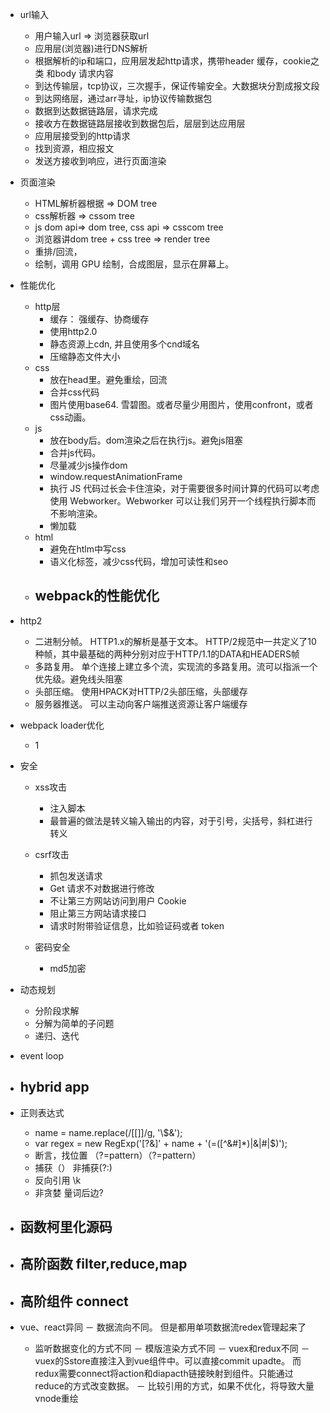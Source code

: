 - url输入
    - 用户输入url => 浏览器获取url
    - 应用层(浏览器)进行DNS解析
    - 根据解析的ip和端口，应用层发起http请求，携带header 缓存，cookie之类 和body 请求内容
    - 到达传输层，tcp协议，三次握手，保证传输安全。大数据块分割成报文段
    - 到达网络层，通过arr寻址，ip协议传输数据包
    - 数据到达数据链路层，请求完成
    - 接收方在数据链路层接收到数据包后，层层到达应用层
    - 应用层接受到的http请求
    - 找到资源，相应报文
    - 发送方接收到响应，进行页面渲染
- 页面渲染
    - HTML解析器根据 => DOM tree
    - css解析器 => cssom tree
    - js dom api=> dom tree, css  api => csscom tree
    - 浏览器讲dom tree + css tree => render tree
    - 重排/回流，
    - 绘制，调用 GPU 绘制，合成图层，显示在屏幕上。
- 性能优化
    - http层
        - 缓存： 强缓存、协商缓存
        - 使用http2.0
        - 静态资源上cdn, 并且使用多个cnd域名
        - 压缩静态文件大小
    - css
        - 放在head里。避免重绘，回流
        - 合并css代码
        - 图片使用base64. 雪碧图。或者尽量少用图片，使用confront，或者css动画。
    - js
        - 放在body后。dom渲染之后在执行js。避免js阻塞
        - 合并js代码。
        - 尽量减少js操作dom
        - window.requestAnimationFrame
        - 执行 JS 代码过长会卡住渲染，对于需要很多时间计算的代码可以考虑使用 Webworker。Webworker 可以让我们另开一个线程执行脚本而不影响渲染。
        - 懒加载
    - html
        - 避免在htlm中写css
        - 语义化标签，减少css代码，增加可读性和seo
    - webpack的性能优化
        -
- http2
    - 二进制分帧。 HTTP1.x的解析是基于文本。 HTTP/2规范中一共定义了10种帧，其中最基础的两种分别对应于HTTP/1.1的DATA和HEADERS帧
    - 多路复用。 单个连接上建立多个流，实现流的多路复用。流可以指派一个优先级。避免线头阻塞
    - 头部压缩。 使用HPACK对HTTP/2头部压缩，头部缓存
    - 服务器推送。 可以主动向客户端推送资源让客户端缓存
- webpack loader优化
    - 1


- 安全
    - xss攻击
        - 注入脚本
        - 最普遍的做法是转义输入输出的内容，对于引号，尖括号，斜杠进行转义
    - csrf攻击
        - 抓包发送请求
        - Get 请求不对数据进行修改
        - 不让第三方网站访问到用户 Cookie
        -   阻止第三方网站请求接口
        -   请求时附带验证信息，比如验证码或者 token

    - 密码安全
        - md5加密

- 动态规划
    - 分阶段求解
    - 分解为简单的子问题
    - 递归、迭代
- event loop

- hybrid app
  -
- 正则表达式
    - name = name.replace(/[\[\]]/g, '\\$&');
    - var regex = new RegExp('[?&]' + name + '(=([^&#]*)|&|#|$)');
    - 断言，找位置 （?=pattern）（?=pattern）
    - 捕获（） 非捕获(?:)
    - 反向引用 \k
    - 非贪婪 量词后边?
- 函数柯里化源码
    -
- 高阶函数 filter,reduce,map
    -
- 高阶组件 connect
    -
- vue、react异同
    － 数据流向不同。 但是都用单项数据流redex管理起来了
    - 监听数据变化的方式不同
    － 模版渲染方式不同
    － vuex和redux不同
        －vuex的Sstore直接注入到vue组件中。可以直接commit upadte。 而redux需要connect将action和diapacth链接映射到组件。只能通过reduce的方式改变数据。
        － 比较引用的方式，如果不优化，将导致大量vnode重绘

